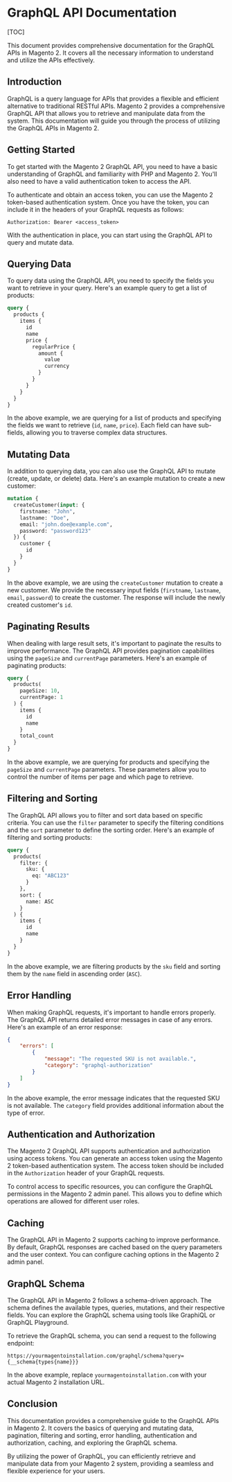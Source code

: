 # GraphQL API Documentation

[TOC]

This document provides comprehensive documentation for the GraphQL APIs in Magento 2. It covers all the necessary
information to understand and utilize the APIs effectively.

## Introduction

GraphQL is a query language for APIs that provides a flexible and efficient alternative to traditional RESTful APIs.
Magento 2 provides a comprehensive GraphQL API that allows you to retrieve and manipulate data from the system. This
documentation will guide you through the process of utilizing the GraphQL APIs in Magento 2.

## Getting Started

To get started with the Magento 2 GraphQL API, you need to have a basic understanding of GraphQL and familiarity with
PHP and Magento 2. You'll also need to have a valid authentication token to access the API.

To authenticate and obtain an access token, you can use the Magento 2 token-based authentication system. Once you have
the token, you can include it in the headers of your GraphQL requests as follows:

```
Authorization: Bearer <access_token>
```

With the authentication in place, you can start using the GraphQL API to query and mutate data.

## Querying Data

To query data using the GraphQL API, you need to specify the fields you want to retrieve in your query. Here's an
example query to get a list of products:

```graphql
query {
  products {
    items {
      id
      name
      price {
        regularPrice {
          amount {
            value
            currency
          }
        }
      }
    }
  }
}
```

In the above example, we are querying for a list of products and specifying the fields we want to
retrieve (`id`, `name`, `price`). Each field can have sub-fields, allowing you to traverse complex data structures.

## Mutating Data

In addition to querying data, you can also use the GraphQL API to mutate (create, update, or delete) data. Here's an
example mutation to create a new customer:

```graphql
mutation {
  createCustomer(input: {
    firstname: "John",
    lastname: "Doe",
    email: "john.doe@example.com",
    password: "password123"
  }) {
    customer {
      id
    }
  }
}
```

In the above example, we are using the `createCustomer` mutation to create a new customer. We provide the necessary
input fields (`firstname`, `lastname`, `email`, `password`) to create the customer. The response will include the newly
created customer's `id`.

## Paginating Results

When dealing with large result sets, it's important to paginate the results to improve performance. The GraphQL API
provides pagination capabilities using the `pageSize` and `currentPage` parameters. Here's an example of paginating
products:

```graphql
query {
  products(
    pageSize: 10,
    currentPage: 1
  ) {
    items {
      id
      name
    }
    total_count
  }
}
```

In the above example, we are querying for products and specifying the `pageSize` and `currentPage` parameters. These
parameters allow you to control the number of items per page and which page to retrieve.

## Filtering and Sorting

The GraphQL API allows you to filter and sort data based on specific criteria. You can use the `filter` parameter to
specify the filtering conditions and the `sort` parameter to define the sorting order. Here's an example of filtering
and sorting products:

```graphql
query {
  products(
    filter: {
      sku: {
        eq: "ABC123"
      }
    },
    sort: {
      name: ASC
    }
  ) {
    items {
      id
      name
    }
  }
}
```

In the above example, we are filtering products by the `sku` field and sorting them by the `name` field in ascending
order (`ASC`).

## Error Handling

When making GraphQL requests, it's important to handle errors properly. The GraphQL API returns detailed error messages
in case of any errors. Here's an example of an error response:

```json
{
    "errors": [
        {
            "message": "The requested SKU is not available.",
            "category": "graphql-authorization"
        }
    ]
}
```

In the above example, the error message indicates that the requested SKU is not available. The `category` field provides
additional information about the type of error.

## Authentication and Authorization

The Magento 2 GraphQL API supports authentication and authorization using access tokens. You can generate an access
token using the Magento 2 token-based authentication system. The access token should be included in the `Authorization`
header of your GraphQL requests.

To control access to specific resources, you can configure the GraphQL permissions in the Magento 2 admin panel. This
allows you to define which operations are allowed for different user roles.

## Caching

The GraphQL API in Magento 2 supports caching to improve performance. By default, GraphQL responses are cached based on
the query parameters and the user context. You can configure caching options in the Magento 2 admin panel.

## GraphQL Schema

The GraphQL API in Magento 2 follows a schema-driven approach. The schema defines the available types, queries,
mutations, and their respective fields. You can explore the GraphQL schema using tools like GraphiQL or GraphQL
Playground.

To retrieve the GraphQL schema, you can send a request to the following endpoint:

```
https://yourmagentoinstallation.com/graphql/schema?query={__schema{types{name}}}
```

In the above example, replace `yourmagentoinstallation.com` with your actual Magento 2 installation URL.

## Conclusion

This documentation provides a comprehensive guide to the GraphQL APIs in Magento 2. It covers the basics of querying and
mutating data, pagination, filtering and sorting, error handling, authentication and authorization, caching, and
exploring the GraphQL schema.

By utilizing the power of GraphQL, you can efficiently retrieve and manipulate data from your Magento 2 system,
providing a seamless and flexible experience for your users.
